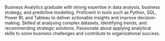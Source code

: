 Business Analytics graduate with strong expertise in data analysis, business strategy, and predictive modelling. Proficient in tools such as Python, SQL, Power BI, and Tableau to deliver actionable insights and improve decision-making. Skilled at analysing complex datasets, identifying trends, and recommending strategic solutions. Passionate about applying analytical skills to solve business challenges and contribute to organizational success.
